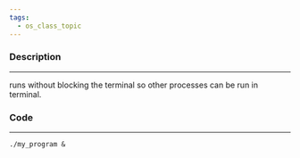 ```yaml
---
tags:
  - os_class_topic
---
```

### Description
---
runs without blocking the terminal so other processes can be run in terminal.

### Code
---
```
./my_program &
```